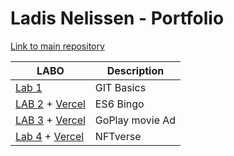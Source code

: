 # Ladis Nelissen - Portfolio

[Link to main repository](https://github.com/ladisnelissen/DEV5-myportfolio)

LABO | Description |
| ----------- | ----------- |
| [Lab 1](https://github.com/ladisnelissen/DEV5-myportfolio) | GIT Basics    |
| [LAB 2](https://github.com/ladisnelissen/DEV5-myportfolio/tree/main/lab2) + [Vercel](https://lab2js-pi.vercel.app/)    | ES6 Bingo |
| [LAB 3](https://github.com/ladisnelissen/DEV5-myportfolio/tree/main/lab3%20-%20api) + [Vercel](https://lab3js-pkn2qca3r-ladisnelissen.vercel.app/)  | GoPlay movie Ad |
| [Lab 4](https://github.com/ladisnelissen/DEV5-myportfolio/tree/main/lab4) + [Vercel](https://lab4-navy.vercel.app/)   | NFTverse |
